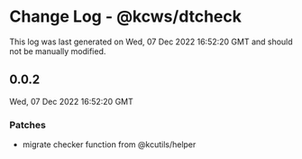 # Change Log - @kcws/dtcheck

This log was last generated on Wed, 07 Dec 2022 16:52:20 GMT and should not be manually modified.

## 0.0.2
Wed, 07 Dec 2022 16:52:20 GMT

### Patches

- migrate checker function from @kcutils/helper


